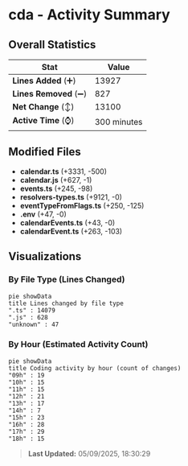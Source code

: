 # cda - Activity Summary 

## Overall Statistics

| Stat                   | Value                                                             |
| ---------------------- | ----------------------------------------------------------------- |
| **Lines Added** (➕)   | 13927                                          |
| **Lines Removed** (➖) | 827                                        |
| **Net Change** (↕)    | 13100                |
| **Active Time** (⌚)   | 300 minutes |


## Modified Files
- **calendar.ts** (+3331, -500)
- **calendar.js** (+627, -1)
- **events.ts** (+245, -98)
- **resolvers-types.ts** (+9121, -0)
- **eventTypeFromFlags.ts** (+250, -125)
- **.env** (+47, -0)
- **calendarEvents.ts** (+43, -0)
- **calendarEvent.ts** (+263, -103)

## Visualizations

### By File Type (Lines Changed)

```mermaid
pie showData
title Lines changed by file type
".ts" : 14079
".js" : 628
"unknown" : 47
```

### By Hour (Estimated Activity Count)

```mermaid
pie showData
title Coding activity by hour (count of changes)
"09h" : 19
"10h" : 15
"11h" : 15
"12h" : 21
"13h" : 17
"14h" : 7
"15h" : 23
"16h" : 28
"17h" : 29
"18h" : 15
```


> **Last Updated:** 05/09/2025, 18:30:29